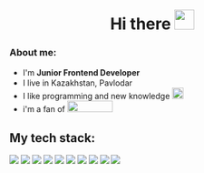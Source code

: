<div align="center"><h1 color="red">Hi there <img src="https://s3.amazonaws.com/stickers.wiki/AndroidOEmoji/493017.512.webp" width="35" height="35"/></h1>
</div>
<div>
  <h3>About me:</h3>
  <ul>
    <li>I'm <b>Junior Frontend Developer</b> <img src="https://w7.pngwing.com/pngs/82/735/png-transparent-emoji-briefcase-computer-icons-iphone-briefcase-angle-rectangle-suitcase-thumbnail.png" width="15" height="15"/></li>
    <li>I live in Kazakhstan, Pavlodar <img src="https://akorda.kz/assets/media/flag_mediumThumb.jpg" height="15" width="25"/></li>
    <li>I like programming and new knowledge <img src="https://emojio.ru/images/apple-b/1f4da.png" width="20" height="20"/> </li>
    <li>i'm a fan of <img src="https://img.shields.io/badge/riotgames-D32936.svg?style=for-the-badge&logo=riotgames&logoColor=white" height="20" width="80"></li>
  </ul>
</div>
<div><h2>My tech stack:</h2>
  <span>
    <img src="https://img.shields.io/badge/html5-%23E34F26.svg?style=for-the-badge&logo=html5&logoColor=white">
    <img src="https://img.shields.io/badge/css3-%231572B6.svg?style=for-the-badge&logo=css3&logoColor=white">
    <img src="https://img.shields.io/badge/javascript-%23323330.svg?style=for-the-badge&logo=javascript&logoColor=%23F7DF1E">
    <!--- <img src="https://img.shields.io/badge/typescript-%23007ACC.svg?style=for-the-badge&logo=typescript&logoColor=white"> --->
    <img src="https://img.shields.io/badge/vuejs-%2335495e.svg?style=for-the-badge&logo=vuedotjs&logoColor=%234FC08D">
    <img src="https://img.shields.io/badge/bootstrap-%23563D7C.svg?style=for-the-badge&logo=bootstrap&logoColor=white">
    <img src="https://img.shields.io/badge/SASS-hotpink.svg?style=for-the-badge&logo=SASS&logoColor=white">
    <img src="https://img.shields.io/badge/Nuxt-002E3B?style=for-the-badge&logo=nuxtdotjs&logoColor=#00DC82">
    <img src="https://img.shields.io/badge/NPM-%23000000.svg?style=for-the-badge&logo=npm&logoColor=white">
    <img src="https://img.shields.io/badge/node.js-6DA55F?style=for-the-badge&logo=node.js&logoColor=white">
  </span>
  <a href="https://www.codewars.com/users/BakemonoO"><img src="https://www.codewars.com/users/BakemonoO/badges/large"></a>
</div>
